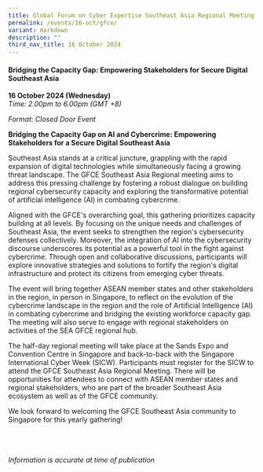 ```yaml
---
title: Global Forum on Cyber Expertise Southeast Asia Regional Meeting 2024
permalink: /events/16-oct/gfce/
variant: markdown
description: ""
third_nav_title: 16 October 2024
---
```

#### **Bridging the Capacity Gap: Empowering Stakeholders for Secure Digital Southeast Asia**

**16 October 2024 (Wednesday)**  
*Time: 2.00pm to 6.00pm (GMT +8)*

*Format: Closed Door Event*

**Bridging the Capacity Gap on AI and Cybercrime: Empowering Stakeholders for a Secure Digital Southeast Asia**

Southeast Asia stands at a critical juncture, grappling with the rapid expansion of digital technologies while simultaneously facing a growing threat landscape. The GFCE Southeast Asia Regional meeting aims to address this pressing challenge by fostering a robust dialogue on building regional cybersecurity capacity and exploring the transformative potential of artificial intelligence (AI) in combating cybercrime.

Aligned with the GFCE's overarching goal, this gathering prioritizes capacity building at all levels. By focusing on the unique needs and challenges of Southeast Asia, the event seeks to strengthen the region's cybersecurity defenses collectively. Moreover, the integration of AI into the cybersecurity discourse underscores its potential as a powerful tool in the fight against cybercrime. Through open and collaborative discussions, participants will explore innovative strategies and solutions to fortify the region's digital infrastructure and protect its citizens from emerging cyber threats.

The event will bring together ASEAN member states and other stakeholders in the region, in person in Singapore, to reflect on the evolution of the cybercrime landscape in the region and the role of Artificial Intelligence (AI) in combating cybercrime and bridging the existing workforce capacity gap. The meeting will also serve to engage with regional stakeholders on activities of the SEA GFCE regional hub.

The half-day regional meeting will take place at the Sands Expo and Convention Centre in Singapore and back-to-back with the Singapore International Cyber Week (SICW). Participants must register for the SICW to attend the GFCE Southeast Asia Regional Meeting. There will be opportunities for attendees to connect with ASEAN member states and regional stakeholders, who are part of the broader Southeast Asia ecosystem as well as of the GFCE community.

We look forward to welcoming the GFCE Southeast Asia community to Singapore for this yearly gathering!

<br><br><br>
*Information is accurate at time of publication*